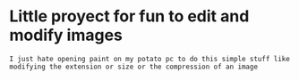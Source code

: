 # Little proyect for fun to edit and modify images
    I just hate opening paint on my potato pc to do this simple stuff like modifying the extension or size or the compression of an image